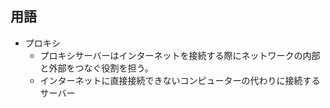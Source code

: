 ## 用語
- プロキシ
    - プロキシサーバーはインターネットを接続する際にネットワークの内部と外部をつなぐ役割を担う。
    - インターネットに直接接続できないコンピューターの代わりに接続するサーバー